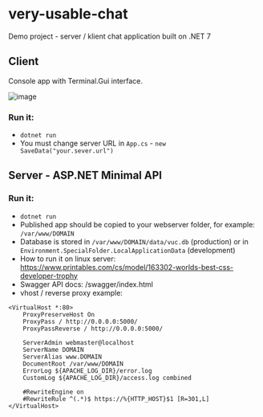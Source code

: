 # very-usable-chat

Demo project - server / klient chat application built on .NET 7

## Client

Console app with Terminal.Gui interface.

![image](https://github.com/MichalSkoula/very-usable-chat/assets/5922575/c33299c2-8f57-46d2-9a14-fa2a2fc1f5f3)

### Run it:
- ```dotnet run```
- You must change server URL in ```App.cs``` - ```new SaveData("your.sever.url")```

## Server - ASP.NET Minimal API 

### Run it:

- ```dotnet run```
- Published app should be copied to your webserver folder, for example: `/var/www/DOMAIN`
- Database is stored in `/var/www/DOMAIN/data/vuc.db` (production) or in `Environment.SpecialFolder.LocalApplicationData` (development)
- How to run it on linux server: https://www.printables.com/cs/model/163302-worlds-best-css-developer-trophy
- Swagger API docs: /swagger/index.html
- vhost / reverse proxy example:

```
<VirtualHost *:80>
    ProxyPreserveHost On
    ProxyPass / http://0.0.0.0:5000/
    ProxyPassReverse / http://0.0.0.0:5000/

    ServerAdmin webmaster@localhost
    ServerName DOMAIN
    ServerAlias www.DOMAIN
    DocumentRoot /var/www/DOMAIN
    ErrorLog ${APACHE_LOG_DIR}/error.log
    CustomLog ${APACHE_LOG_DIR}/access.log combined

    #RewriteEngine on
    #RewriteRule ^(.*)$ https://%{HTTP_HOST}$1 [R=301,L]
</VirtualHost>
```
